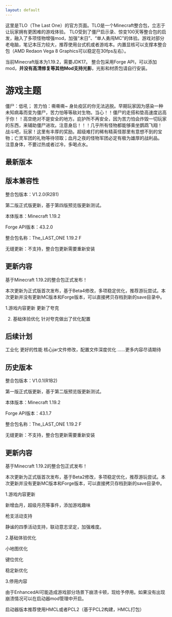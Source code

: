 ```yaml
---
layout: default
---
```

这里是TLO（The Last One）的官方页面。TLO是一个Minecraft整合包，立志于让玩家拥有更困难的游戏体验。
TLO受到了僵尸启示录、惊变100天等整合包的启发，融入了多项怪物增强mod，加强“末日”、“单人勇闯MC”的体验。游戏对部分老电脑，笔记本压力较大，推荐使用台式机或者游戏本。内置显核可以支撑本整合包（AMD Redaon Vega 8 Graphics可以稳定在30fps左右）。

当前Minecraft版本为1.19.2，需要JDK17。
整合包采用Forge API，可以添加mod，**并没有高清修复等其他Mod支持光影**，光影和材质包请自行安装。

# 游戏主题

僵尸：低吼；
苦力怕：嘶嘶嘶~
身处疫区的你无法逃脱。早期玩家因为感染一种未知病毒而变为僵尸，苦力怕等等敌对生物。当心！！僵尸的走搭和垫高速度远高于你！！高空绝对不是安全的地方。庇护所不再安全，因为苦力怕会炸毁一切玩家的东西，来辅助僵尸进攻。注意身后！！！几乎所有怪物都能够乘坐鹦鹉飞翔！
战斗吧，玩家！这里有丰厚的奖励。超级难打的稀有精英怪那里有意想不到的宝物；亡灵军团的礼物等待领取；血月之夜的怪物军团必定有极为雄厚的战利品。
注意身体，不要过热或者过冷，多喝点水。

## 最新版本
## 版本兼容性

整合包版本：V1.2.0(R2B1)

第二版正式版更新，基于第四版预览版更新测试。

本体版本：Minecraft 1.19.2

Forge API版本：43.2.0

整合包名称：The_LAST_ONE 1.19.2 F


无缝更新：不支持，整合包更新需要重新安装

## 更新内容

基于Minecraft 1.19.2的整合包正式发布！

本次更新为正式版首次发布，基于Beta4修改，多项稳定优化，推荐游玩尝试。本次更新并没有更新MC版本和Forge版本，可以直接拷贝存档到新的save目录中。

1.游戏内容更新
  更新了夸克
 
2. 基础体验优化
  针对夸克做出了优化配置
 
 ## 后续计划
 
工业化
更好的性能
核心jar文件修改，配置文件深度优化
……更多内容尽请期待

## 历史版本

整合包版本：V1.0.1(R1B2)

第一版正式版更新，基于第二版预览版更新测试。

本体版本：Minecraft 1.19.2

Forge API版本：43.1.7

整合包名称：The_LAST_ONE 1.19.2 F

无缝更新：不支持，整合包更新需要重新安装

## 更新内容

基于Minecraft 1.19.2的整合包正式发布！

本次更新为正式版首次发布，基于Beta2修改，多项稳定优化，推荐游玩尝试。本次更新并没有更新MC版本和Forge版本，可以直接拷贝存档到新的save目录中。

1.游戏内容更新

  新增血月，超级月亮等事件，添加游戏趣味
  
  枪支活动支持
  
  静谧的四季活动支持，联动意志坚定，加强难度。
  
2.基础体验优化

  小地图优化
  
  键位优化
  
  稳定新优化
  
3.停用内容

  由于EnhancedAI可能造成游戏部分场景下崩溃卡顿，现给予停用。如果没有出现崩溃情况可以在启动器mod管理中开启。

启动器版本推荐使用HMCL或者PCL2（基于PCL2构建，HMCL打包）


